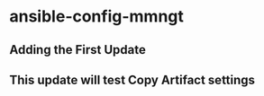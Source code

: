 # ansible-config-mmngt

## Adding the First Update

## This update will test Copy Artifact settings
